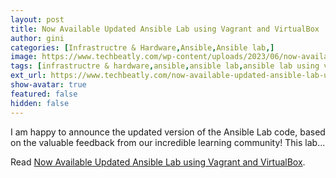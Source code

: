 ```yaml
---
layout: post
title: Now Available Updated Ansible Lab using Vagrant and VirtualBox
author: gini
categories: [Infrastructre & Hardware,Ansible,Ansible lab,]
image: https://www.techbeatly.com/wp-content/uploads/2023/06/now-available-updated-ansible-lab-using-vagrant-and-virtualbox-1024x576.png
tags: [infrastructre & hardware,ansible,ansible lab,ansible lab using vagrant,ansible lab using virtualbox,ansible playbook,ansible training,free ansible lab,]
ext_url: https://www.techbeatly.com/now-available-updated-ansible-lab-using-vagrant-and-virtualbox/
show-avatar: true
featured: false
hidden: false
---
```


I am happy to announce the updated version of the Ansible Lab code, based on the valuable feedback from our incredible learning community! This lab&#46;&#46;&#46;

Read [Now Available Updated Ansible Lab using Vagrant and VirtualBox](https://www.techbeatly.com/now-available-updated-ansible-lab-using-vagrant-and-virtualbox/).